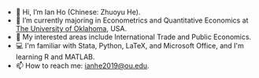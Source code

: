 - 👋 Hi, I’m Ian Ho (Chinese: Zhuoyu He).
- 🌱 I’m currently majoring in Econometrics and Quantitative Economics at [The University of Oklahoma](https://www.ou.edu/), USA.
- 👀 My interested areas include International Trade and Public Economics.
- :computer: I'm familiar with Stata, Python, LaTeX, and Microsoft Office, and I'm learning R and MATLAB.
- 📫 How to reach me: ianhe2019@ou.edu.
